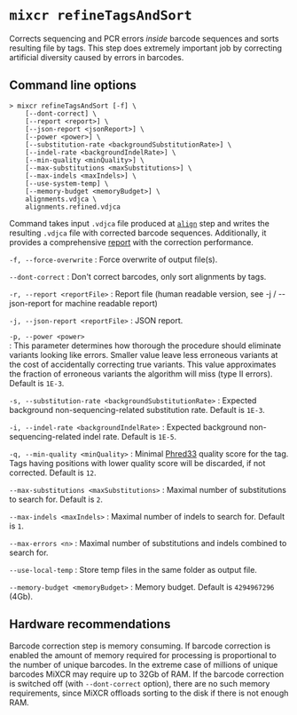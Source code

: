 # `mixcr refineTagsAndSort`

Corrects sequencing and PCR errors _inside_ barcode sequences and sorts resulting file by tags. This step does extremely important job by correcting artificial diversity caused by errors in barcodes.

## Command line options

```
> mixcr refineTagsAndSort [-f] \
    [--dont-correct] \
    [--report <report>] \
    [--json-report <jsonReport>] \
    [--power <power>] \
    [--substitution-rate <backgroundSubstitutionRate>] \
    [--indel-rate <backgroundIndelRate>] \
    [--min-quality <minQuality>] \
    [--max-substitutions <maxSubstitutions>] \
    [--max-indels <maxIndels>] \
    [--use-system-temp] \
    [--memory-budget <memoryBudget>] \
    alignments.vdjca \
    alignments.refined.vdjca
```
Command takes input `.vdjca` file produced at [`align`](mixcr-align.md) step and writes the resulting `.vdjca` file with corrected barcode sequences. Additionally, it provides a comprehensive [report](report-refineTagsAndSort.md) with the correction performance.   

`-f, --force-overwrite`
: Force overwrite of output file(s).

`--dont-correct`
: Don't correct barcodes, only sort alignments by tags.

`-r, --report <reportFile>`
: Report file (human readable version, see -j / --json-report for machine readable report)

`-j, --json-report <reportFile>`
: JSON report.

`-p, --power <power>`      
: This parameter determines how thorough the procedure should eliminate variants looking like errors. Smaller value leave less erroneous variants at the cost of accidentally correcting true variants. This value approximates the fraction of erroneous variants the algorithm will miss (type II errors). Default is `1E-3`.

`-s, --substitution-rate <backgroundSubstitutionRate>`
: Expected background non-sequencing-related substitution rate. Default is `1E-3`.

`-i, --indel-rate <backgroundIndelRate>`
: Expected background non-sequencing-related indel rate. Default is `1E-5`.

`-q, --min-quality <minQuality>`
: Minimal [Phred33](https://en.wikipedia.org/wiki/Phred_quality_score) quality score for the tag. Tags having positions with lower quality score will be discarded, if not corrected. Default is `12`.

`--max-substitutions <maxSubstitutions>`
: Maximal number of substitutions to search for. Default is `2`.

`--max-indels <maxIndels>`
: Maximal number of indels to search for. Default is `1`.

`--max-errors <n>`
: Maximal number of substitutions and indels combined to search for.

`--use-local-temp`
: Store temp files in the same folder as output file.

`--memory-budget <memoryBudget>`
: Memory budget. Default is `4294967296` (4Gb).


## Hardware recommendations

Barcode correction step is memory consuming. If barcode correction is enabled the amount of memory required for processing is proportional to the number of unique barcodes. In the extreme case of millions of unique barcodes MiXCR may require up to 32Gb of RAM. If the barcode correction is switched off (with `--dont-correct` option), there are no such memory requirements, since MiXCR offloads sorting to the disk if there is not enough RAM.